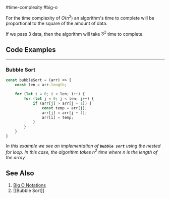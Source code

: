 #time-complexity #big-o 

For the time complexity of $O(n^2)$ an algorithm's time to complete will be proportional to the square of the amount of data.

If we pass $3$ data, then the algorithm will take $3^2$ time to complete.

## Code Examples
---
### Bubble Sort

```javascript
const bubbleSort = (arr) => {
	const len = arr.length;

	for (let i = 0; i < len; i++) {
		for (let j = 0; j < len; j++) {
			if (arr[j] > arr[j + 1]) {
				const temp = arr[j];
				arr[j] = arr[j + 1];
				arr[i] = temp;
			}
		}
	}
}
```

_In this example we see an implementation of **`bubble sort`** using the nested for loop. In this case, the algorithm takes $n^2$ time where $n$ is the length of the array_

## See Also
1. [Big O Notations](https://youtu.be/V6mKVRU1evU?t=532)
2. [[Bubble Sort]]